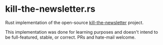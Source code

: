 # kill-the-newsletter.rs

Rust implementation of the open-source [kill-the-newsletter](https://github.com/leafac/kill-the-newsletter/blob/main/source/index.ts) project.

This implementation was done for learning purposes and doesn't intend to be full-featured, stable, or correct. PRs and hate-mail welcome.
